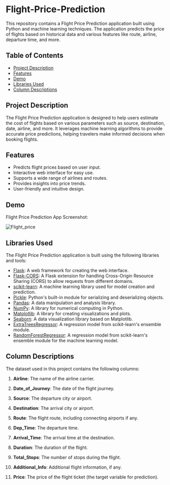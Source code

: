 # Flight-Price-Prediction

This repository contains a Flight Price Prediction application built using Python and machine learning techniques. The application predicts the price of flights based on historical data and various features like route, airline, departure time, and more.

## Table of Contents

- [Project Description](#project-description)
- [Features](#features)
- [Demo](#demo)
- [Libraries Used](#libraries-used)
- [Column Descriptions](#column-descriptions)

## Project Description

The Flight Price Prediction application is designed to help users estimate the cost of flights based on various parameters such as source, destination, date, airline, and more. It leverages machine learning algorithms to provide accurate price predictions, helping travelers make informed decisions when booking flights.

## Features

- Predicts flight prices based on user input.
- Interactive web interface for easy use.
- Supports a wide range of airlines and routes.
- Provides insights into price trends.
- User-friendly and intuitive design.

## Demo

Flight Price Prediction App Screenshot:

![Flight_price](https://github.com/Ishika63/Flight-Price-Prediction/assets/80192358/e5e4ad77-b5cf-43e6-8d63-501d6812bda0)


## Libraries Used

The Flight Price Prediction application is built using the following libraries and tools:

- [Flask](https://flask.palletsprojects.com/): A web framework for creating the web interface.
- [Flask-CORS](https://flask-cors.readthedocs.io/): A Flask extension for handling Cross-Origin Resource Sharing (CORS) to allow requests from different domains.
- [scikit-learn](https://scikit-learn.org/): A machine learning library used for model creation and prediction.
- [Pickle](https://docs.python.org/3/library/pickle.html): Python's built-in module for serializing and deserializing objects.
- [Pandas](https://pandas.pydata.org/): A data manipulation and analysis library.
- [NumPy](https://numpy.org/): A library for numerical computing in Python.
- [Matplotlib](https://matplotlib.org/): A library for creating visualizations and plots.
- [Seaborn](https://seaborn.pydata.org/): A data visualization library based on Matplotlib.
- [ExtraTreesRegressor](https://scikit-learn.org/stable/modules/generated/sklearn.ensemble.ExtraTreesRegressor.html): A regression model from scikit-learn's ensemble module.
- [RandomForestRegressor](https://scikit-learn.org/stable/modules/generated/sklearn.ensemble.RandomForestRegressor.html): A regression model from scikit-learn's ensemble module for the machine learning model.



## Column Descriptions

The dataset used in this project contains the following columns:

1. **Airline**: The name of the airline carrier.

2. **Date_of_Journey**: The date of the flight journey.

3. **Source**: The departure city or airport.

4. **Destination**: The arrival city or airport.

5. **Route**: The flight route, including connecting airports if any.

6. **Dep_Time**: The departure time.

7. **Arrival_Time**: The arrival time at the destination.

8. **Duration**: The duration of the flight.

9. **Total_Stops**: The number of stops during the flight.

10. **Additional_Info**: Additional flight information, if any.

11. **Price**: The price of the flight ticket (the target variable for prediction).
